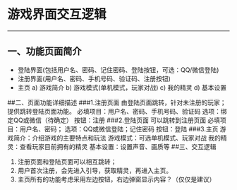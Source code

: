 # 游戏界面交互逻辑

------


## 一、功能页面简介

- 登陆界面(包括用户名、密码、记住密码、登陆按钮，可选：QQ/微信登陆)
- 注册界面(用户名、密码、手机号码、验证码、注册按钮)
- 主页
a) 游戏简介
b) 游戏模式(单机模式，玩家对战)
c) 我的精灵
d) 基本设置

##二、页面功能详细描述
###1.注册页面
由登陆页面跳转，针对未注册的玩家；提供跳转登陆页面功能。
必填项目：用户名、密码、手机号码、验证码
选项：绑定QQ或微信（待确定）
按钮：注册
###2.登陆页面
可以跳转到注册页面
必填项目：用户名、密码；
选项：QQ或微信登陆；记住密码
按钮：登陆
###3.主页
游戏简介：介绍游戏的主要特点和玩法
游戏模式：可选单机模式、玩家对战
我的精灵：查看玩家目前拥有的精灵
基本设置：设置声音、画质等
##三、交互逻辑
1. 注册页面和登陆页面可以相互跳转；
2. 用户首次注册，会先进入引导，获取精灵，再进入主页。
3. 主页所有的功能考虑采用左边按钮，右边弹窗显示内容？（仅仅是建议）
